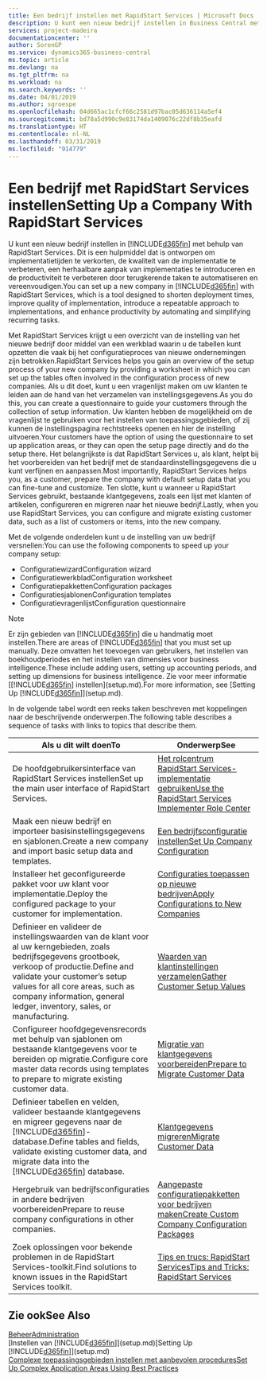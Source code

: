 ```yaml
---
title: Een bedrijf instellen met RapidStart Services | Microsoft Docs
description: U kunt een nieuw bedrijf instellen in Business Central met behulp van RapidStart Services. Dit is een hulpmiddel dat is ontworpen om implementatietijden te verkorten, de kwaliteit van de implementatie te verbeteren, een herhaalbare aanpak van implementaties te introduceren en de productiviteit te verbeteren door terugkerende taken te automatiseren en vereenvoudigen.
services: project-madeira
documentationcenter: ''
author: SorenGP
ms.service: dynamics365-business-central
ms.topic: article
ms.devlang: na
ms.tgt_pltfrm: na
ms.workload: na
ms.search.keywords: ''
ms.date: 04/01/2019
ms.author: sgroespe
ms.openlocfilehash: 04d665ac1cfcf66c2581d97bac05d636114a5ef4
ms.sourcegitcommit: bd78a5d990c9e83174da1409076c22df8b35eafd
ms.translationtype: HT
ms.contentlocale: nl-NL
ms.lasthandoff: 03/31/2019
ms.locfileid: "914779"
---
```

# <a name="setting-up-a-company-with-rapidstart-services"></a><span data-ttu-id="52a68-103">Een bedrijf met RapidStart Services instellen</span><span class="sxs-lookup"><span data-stu-id="52a68-103">Setting Up a Company With RapidStart Services</span></span>
<span data-ttu-id="52a68-104">U kunt een nieuw bedrijf instellen in [!INCLUDE[d365fin](includes/d365fin_md.md)] met behulp van RapidStart Services. Dit is een hulpmiddel dat is ontworpen om implementatietijden te verkorten, de kwaliteit van de implementatie te verbeteren, een herhaalbare aanpak van implementaties te introduceren en de productiviteit te verbeteren door terugkerende taken te automatiseren en vereenvoudigen.</span><span class="sxs-lookup"><span data-stu-id="52a68-104">You can set up a new company in [!INCLUDE[d365fin](includes/d365fin_md.md)] with RapidStart Services, which is a tool designed to shorten deployment times, improve quality of implementation, introduce a repeatable approach to implementations, and enhance productivity by automating and simplifying recurring tasks.</span></span>  

<span data-ttu-id="52a68-105">Met RapidStart Services krijgt u een overzicht van de instelling van het nieuwe bedrijf door middel van een werkblad waarin u de tabellen kunt opzetten die vaak bij het configuratieproces van nieuwe ondernemingen zijn betrokken.</span><span class="sxs-lookup"><span data-stu-id="52a68-105">RapidStart Services helps you gain an overview of the setup process of your new company by providing a worksheet in which you can set up the tables often involved in the configuration process of new companies.</span></span> <span data-ttu-id="52a68-106">Als u dit doet, kunt u een vragenlijst maken om uw klanten te leiden aan de hand van het verzamelen van instellingsgegevens.</span><span class="sxs-lookup"><span data-stu-id="52a68-106">As you do this, you can create a questionnaire to guide your customers through the collection of setup information.</span></span> <span data-ttu-id="52a68-107">Uw klanten hebben de mogelijkheid om de vragenlijst te gebruiken voor het instellen van toepassingsgebieden, of zij kunnen de instellingspagina rechtstreeks openen en hier de instelling uitvoeren.</span><span class="sxs-lookup"><span data-stu-id="52a68-107">Your customers have the option of using the questionnaire to set up application areas, or they can open the setup page directly and do the setup there.</span></span> <span data-ttu-id="52a68-108">Het belangrijkste is dat RapidStart Services u, als klant, helpt bij het voorbereiden van het bedrijf met de standaardinstellingsgegevens die u kunt verfijnen en aanpassen.</span><span class="sxs-lookup"><span data-stu-id="52a68-108">Most importantly, RapidStart Services helps you, as a customer, prepare the company with default setup data that you can fine-tune and customize.</span></span> <span data-ttu-id="52a68-109">Ten slotte, kunt u wanneer u RapidStart Services gebruikt, bestaande klantgegevens, zoals een lijst met klanten of artikelen, configureren en migreren naar het nieuwe bedrijf.</span><span class="sxs-lookup"><span data-stu-id="52a68-109">Lastly, when you use RapidStart Services, you can configure and migrate existing customer data, such as a list of customers or items, into the new company.</span></span>

<span data-ttu-id="52a68-110">Met de volgende onderdelen kunt u de instelling van uw bedrijf versnellen:</span><span class="sxs-lookup"><span data-stu-id="52a68-110">You can use the following components to speed up your company setup:</span></span>  

-   <span data-ttu-id="52a68-111">Configuratiewizard</span><span class="sxs-lookup"><span data-stu-id="52a68-111">Configuration wizard</span></span>  
-   <span data-ttu-id="52a68-112">Configuratiewerkblad</span><span class="sxs-lookup"><span data-stu-id="52a68-112">Configuration worksheet</span></span>  
-   <span data-ttu-id="52a68-113">Configuratiepakketten</span><span class="sxs-lookup"><span data-stu-id="52a68-113">Configuration packages</span></span>  
-   <span data-ttu-id="52a68-114">Configuratiesjablonen</span><span class="sxs-lookup"><span data-stu-id="52a68-114">Configuration templates</span></span>  
-   <span data-ttu-id="52a68-115">Configuratievragenlijst</span><span class="sxs-lookup"><span data-stu-id="52a68-115">Configuration questionnaire</span></span>  

> [!Note]  
>  <span data-ttu-id="52a68-116">Er zijn gebieden van [!INCLUDE[d365fin](includes/d365fin_md.md)] die u handmatig moet instellen.</span><span class="sxs-lookup"><span data-stu-id="52a68-116">There are areas of [!INCLUDE[d365fin](includes/d365fin_md.md)] that you must set up manually.</span></span> <span data-ttu-id="52a68-117">Deze omvatten het toevoegen van gebruikers, het instellen van boekhoudperiodes en het instellen van dimensies voor business intelligence.</span><span class="sxs-lookup"><span data-stu-id="52a68-117">These include adding users, setting up accounting periods, and setting up dimensions for business intelligence.</span></span> <span data-ttu-id="52a68-118">Zie voor meer informatie [[!INCLUDE[d365fin](includes/d365fin_md.md)] instellen](setup.md).</span><span class="sxs-lookup"><span data-stu-id="52a68-118">For more information, see [Setting Up [!INCLUDE[d365fin](includes/d365fin_md.md)]](setup.md).</span></span>

 <span data-ttu-id="52a68-119">In de volgende tabel wordt een reeks taken beschreven met koppelingen naar de beschrijvende onderwerpen.</span><span class="sxs-lookup"><span data-stu-id="52a68-119">The following table describes a sequence of tasks with links to topics that describe them.</span></span>

|<span data-ttu-id="52a68-120">**Als u dit wilt doen**</span><span class="sxs-lookup"><span data-stu-id="52a68-120">**To**</span></span>|<span data-ttu-id="52a68-121">**Onderwerp**</span><span class="sxs-lookup"><span data-stu-id="52a68-121">**See**</span></span>|  
|------------|-------------|  
|<span data-ttu-id="52a68-122">De hoofdgebruikersinterface van RapidStart Services instellen</span><span class="sxs-lookup"><span data-stu-id="52a68-122">Set up the main user interface of RapidStart Services.</span></span>|[<span data-ttu-id="52a68-123">Het rolcentrum RapidStart Services-implementatie gebruiken</span><span class="sxs-lookup"><span data-stu-id="52a68-123">Use the RapidStart Services Implementer Role Center</span></span>](admin-how-to-use-the-rapidstart-services-role-center-to-track-progress.md)|  
|<span data-ttu-id="52a68-124">Maak een nieuw bedrijf en importeer basisinstellingsgegevens en sjablonen.</span><span class="sxs-lookup"><span data-stu-id="52a68-124">Create a new company and import basic setup data and templates.</span></span>|[<span data-ttu-id="52a68-125">Een bedrijfsconfiguratie instellen</span><span class="sxs-lookup"><span data-stu-id="52a68-125">Set Up Company Configuration</span></span>](admin-set-up-company-configuration.md)|  
|<span data-ttu-id="52a68-126">Installeer het geconfigureerde pakket voor uw klant voor implementatie.</span><span class="sxs-lookup"><span data-stu-id="52a68-126">Deploy the configured package to your customer for implementation.</span></span>|[<span data-ttu-id="52a68-127">Configuraties toepassen op nieuwe bedrijven</span><span class="sxs-lookup"><span data-stu-id="52a68-127">Apply Configurations to New Companies</span></span>](admin-apply-configuration-to-new-companies.md)|
|<span data-ttu-id="52a68-128">Definieer en valideer de instellingswaarden van de klant voor al uw kerngebieden, zoals bedrijfsgegevens grootboek, verkoop of productie.</span><span class="sxs-lookup"><span data-stu-id="52a68-128">Define and validate your customer’s setup values for all core areas, such as company information, general ledger, inventory, sales, or manufacturing.</span></span>|[<span data-ttu-id="52a68-129">Waarden van klantinstellingen verzamelen</span><span class="sxs-lookup"><span data-stu-id="52a68-129">Gather Customer Setup Values</span></span>](admin-gather-customer-setup-values.md)|  
|<span data-ttu-id="52a68-130">Configureer hoofdgegevensrecords met behulp van sjablonen om bestaande klantgegevens voor te bereiden op migratie.</span><span class="sxs-lookup"><span data-stu-id="52a68-130">Configure core master data records using templates to prepare to migrate existing customer data.</span></span>|[<span data-ttu-id="52a68-131">Migratie van klantgegevens voorbereiden</span><span class="sxs-lookup"><span data-stu-id="52a68-131">Prepare to Migrate Customer Data</span></span>](admin-use-templates-to-prepare-customer-data-for-migration.md)|  
|<span data-ttu-id="52a68-132">Definieer tabellen en velden, valideer bestaande klantgegevens en migreer gegevens naar de [!INCLUDE[d365fin](includes/d365fin_md.md)]-database.</span><span class="sxs-lookup"><span data-stu-id="52a68-132">Define tables and fields, validate existing customer data, and migrate data into the [!INCLUDE[d365fin](includes/d365fin_md.md)] database.</span></span>|[<span data-ttu-id="52a68-133">Klantgegevens migreren</span><span class="sxs-lookup"><span data-stu-id="52a68-133">Migrate Customer Data</span></span>](admin-migrate-customer-data.md)|
|<span data-ttu-id="52a68-134">Hergebruik van bedrijfsconfiguraties in andere bedrijven voorbereiden</span><span class="sxs-lookup"><span data-stu-id="52a68-134">Prepare to reuse company configurations in other companies.</span></span>|[<span data-ttu-id="52a68-135">Aangepaste configuratiepakketten voor bedrijven maken</span><span class="sxs-lookup"><span data-stu-id="52a68-135">Create Custom Company Configuration Packages</span></span>](admin-how-to-create-custom-company-configuration-packages.md)|
|<span data-ttu-id="52a68-136">Zoek oplossingen voor bekende problemen in de RapidStart Services-toolkit.</span><span class="sxs-lookup"><span data-stu-id="52a68-136">Find solutions to known issues in the RapidStart Services toolkit.</span></span>|[<span data-ttu-id="52a68-137">Tips en trucs: RapidStart Services</span><span class="sxs-lookup"><span data-stu-id="52a68-137">Tips and Tricks: RapidStart Services</span></span>](admin-tips-and-tricks-rapidstart-services.md)|  

## <a name="see-also"></a><span data-ttu-id="52a68-138">Zie ook</span><span class="sxs-lookup"><span data-stu-id="52a68-138">See Also</span></span>  
[<span data-ttu-id="52a68-139">Beheer</span><span class="sxs-lookup"><span data-stu-id="52a68-139">Administration</span></span>](admin-setup-and-administration.md)  
<span data-ttu-id="52a68-140">[Instellen van [!INCLUDE[d365fin](includes/d365fin_md.md)]](setup.md)</span><span class="sxs-lookup"><span data-stu-id="52a68-140">[Setting Up [!INCLUDE[d365fin](includes/d365fin_md.md)]](setup.md)</span></span>  
[<span data-ttu-id="52a68-141">Complexe toepassingsgebieden instellen met aanbevolen procedures</span><span class="sxs-lookup"><span data-stu-id="52a68-141">Set Up Complex Application Areas Using Best Practices</span></span>](set-up-complex-application-areas-using-best-practices.md)   
